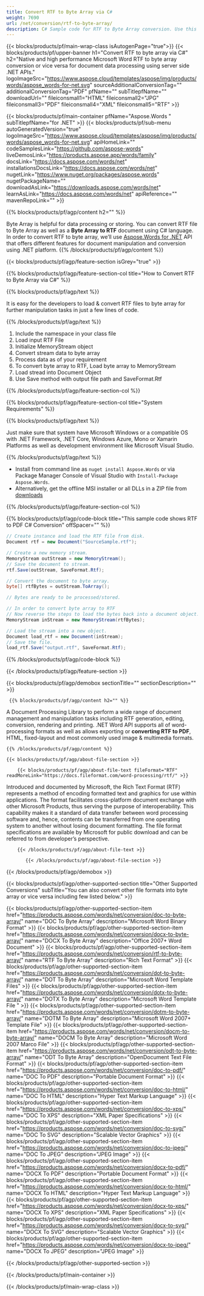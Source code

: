 ```yaml
---
title: Convert RTF to Byte Array via C# 
weight: 7690
url: /net/conversion/rtf-to-byte-array/ 
description: C# Sample code for RTF to Byte Array conversion. Use this code for Word RTF to Byte Array conversion within VB.NET, Asp.NET or any .NET based application.
---
```


{{< blocks/products/pf/main-wrap-class isAutogenPage="true">}}
{{< blocks/products/pf/upper-banner h1="Convert RTF to byte array via C#" h2="Native and high performance Microsoft Word RTF to byte array conversion or vice versa for document data processing using server side .NET APIs." logoImageSrc="https://www.aspose.cloud/templates/aspose/img/products/words/aspose_words-for-net.svg" sourceAdditionalConversionTag="" additionalConversionTag="PDF" pfName="" subTitlepfName="" downloadUrl="" fileiconsmall1="HTML" fileiconsmall2="JPG" fileiconsmall3="PDF" fileiconsmall4="XML" fileiconsmall5="RTF" >}}

{{< blocks/products/pf/main-container pfName="Aspose.Words " subTitlepfName="for .NET" >}}
{{< blocks/products/pf/sub-menu autoGeneratedVersion="true" logoImageSrc="https://www.aspose.cloud/templates/aspose/img/products/words/aspose_words-for-net.svg" apiHomeLink="" codeSamplesLink="https://github.com/aspose-words" liveDemosLink="https://products.aspose.app/words/family" docsLink="https://docs.aspose.com/words/net" installationsDocsLink="https://docs.aspose.com/words/net" nugetLink="https://www.nuget.org/packages/aspose.words" nugetPackageName="" downloadAsLink="https://downloads.aspose.com/words/net" learnAsLink="https://docs.aspose.com/words/net" apiReference="" mavenRepoLink="" >}}

{{% blocks/products/pf/agp/content h2="" %}}

 Byte Array is helpful for data processing or storing. You can convert RTF file to Byte Array as well as a **Byte Array to RTF** document using C# language. In order to convert RTF to byte array, we’ll use
 [Aspose.Words for .NET](https://products.aspose.com/words/net) 
 API that offers different features for document manipulation and conversion using .NET platform. 
{{% /blocks/products/pf/agp/content %}}

{{< blocks/products/pf/agp/feature-section isGrey="true" >}}

{{% blocks/products/pf/agp/feature-section-col title="How to Convert RTF to Byte Array via C#" %}}

{{% blocks/products/pf/agp/text %}}

 It is easy for the developers to load & convert RTF files to byte array for further manipulation tasks in just a few lines of code.

{{% /blocks/products/pf/agp/text %}}

1.  Include the namespace in your class file
1.  Load input RTF File
1.  Initialize MemoryStream object
1.  Convert stream data to byte array
1.  Process data as of your requirement
1.  To convert byte array to RTF, Load byte array to MemoryStream
1.  Load stread into Document Object
1.  Use Save method with output file path and SaveFormat.Rtf 

{{% /blocks/products/pf/agp/feature-section-col %}}

{{% blocks/products/pf/agp/feature-section-col title="System Requirements" %}}

{{% blocks/products/pf/agp/text %}}

 Just make sure that system have Microsoft Windows or a compatible OS with .NET Framework, .NET Core, Windows Azure, Mono or Xamarin Platforms as well as development environment like Microsoft Visual Studio. 

{{% /blocks/products/pf/agp/text %}}

- Install from command line as <code>nuget install Aspose.Words</code> or via Package Manager Console of Visual Studio with <code>Install-Package Aspose.Words</code>.
- Alternatively, get the offline MSI installer or all DLLs in a ZIP file from <a href="https://downloads.aspose.com/words/net">downloads</a>

{{% /blocks/products/pf/agp/feature-section-col %}}

{{% blocks/products/pf/agp/code-block title="This sample code shows RTF to PDF C# Conversion" offSpacer="" %}}

```cs
// Create instance and load the RTF file from disk.
Document rtf = new Document("SourceSample.rtf");

// Create a new memory stream.
MemoryStream outStream = new MemoryStream();
// Save the document to stream.
rtf.Save(outStream, SaveFormat.Rtf);

// Convert the document to byte array.
byte[] rtfBytes = outStream.ToArray();

// Bytes are ready to be processed/stored.

// In order to convert byte array to RTF
// Now reverse the steps to load the bytes back into a document object.
MemoryStream inStream = new MemoryStream(rtfBytes);

// Load the stream into a new object.
Document load_rtf = new Document(inStream);
// Save the file.
load_rtf.Save("output.rtf", SaveFormat.Rtf); 

```

{{% /blocks/products/pf/agp/code-block %}}

{{< /blocks/products/pf/agp/feature-section >}}

<!-- aboutfile Starts -->

{{< blocks/products/pf/agp/demobox sectionTitle="" sectionDescription="" >}}
      
     {{% blocks/products/pf/agp/content h2="" %}}

A Document Processing Library to perform a wide range of document management and manipulation tasks including RTF generation, editing, conversion, rendering and printing. .NET Word API supports all of word-processing formats as well as allows exporting or **converting RTF to PDF**, HTML, fixed-layout and most commonly used image & multimedia formats.



    {{% /blocks/products/pf/agp/content %}}

    {{< blocks/products/pf/agp/about-file-section >}}

        {{< blocks/products/pf/agp/about-file-text fileFormat="RTF" readMoreLink="https://docs.fileformat.com/word-processing/rtf/" >}}
Introduced and documented by Microsoft, the Rich Text Format (RTF) represents a method of encoding formatted text and graphics for use within applications. The format facilitates cross-platform document exchange with other Microsoft Products, thus serving the purpose of interoperability. This capability makes it a standard of data transfer between word processing software and, hence, contents can be transferred from one operating system to another without losing document formatting. The file format specifications are available by Microsoft for public download and can be referred to from developer&rsquo;s perspective.

        {{< /blocks/products/pf/agp/about-file-text >}}

           {{< /blocks/products/pf/agp/about-file-section >}}

{{< /blocks/products/pf/agp/demobox >}}

<!-- aboutfile Ends -->

{{< blocks/products/pf/agp/other-supported-section title="Other Supported Conversions" subTitle="You can also convert other file formats into byte array or vice versa including few listed below." >}}

{{< blocks/products/pf/agp/other-supported-section-item href="https://products.aspose.com/words/net/conversion/doc-to-byte-array/" name="DOC To Byte Array" description="Microsoft Word Binary Format" >}} {{< blocks/products/pf/agp/other-supported-section-item href="https://products.aspose.com/words/net/conversion/docx-to-byte-array/" name="DOCX To Byte Array" description="Office 2007+ Word Document" >}} {{< blocks/products/pf/agp/other-supported-section-item href="https://products.aspose.com/words/net/conversion/rtf-to-byte-array/" name="RTF To Byte Array" description="Rich Text Format" >}} {{< blocks/products/pf/agp/other-supported-section-item href="https://products.aspose.com/words/net/conversion/dot-to-byte-array/" name="DOT To Byte Array" description="Microsoft Word Template Files" >}} {{< blocks/products/pf/agp/other-supported-section-item href="https://products.aspose.com/words/net/conversion/dotx-to-byte-array/" name="DOTX To Byte Array" description="Microsoft Word Template File " >}} {{< blocks/products/pf/agp/other-supported-section-item href="https://products.aspose.com/words/net/conversion/dotm-to-byte-array/" name="DOTM To Byte Array" description="Microsoft Word 2007+ Template File" >}} {{< blocks/products/pf/agp/other-supported-section-item href="https://products.aspose.com/words/net/conversion/docm-to-byte-array/" name="DOCM To Byte Array" description="Microsoft Word 2007 Marco File" >}} {{< blocks/products/pf/agp/other-supported-section-item href="https://products.aspose.com/words/net/conversion/odt-to-byte-array/" name="ODT To Byte Array" description="OpenDocument Text File Format" >}} {{< blocks/products/pf/agp/other-supported-section-item href="https://products.aspose.com/words/net/conversion/doc-to-pdf/" name="DOC To PDF" description="Portable Document Format" >}} {{< blocks/products/pf/agp/other-supported-section-item href="https://products.aspose.com/words/net/conversion/doc-to-html/" name="DOC To HTML" description="Hyper Text Markup Language" >}} {{< blocks/products/pf/agp/other-supported-section-item href="https://products.aspose.com/words/net/conversion/doc-to-xps/" name="DOC To XPS" description="XML Paper Specifications" >}} {{< blocks/products/pf/agp/other-supported-section-item href="https://products.aspose.com/words/net/conversion/doc-to-svg/" name="DOC To SVG" description="Scalable Vector Graphics" >}} {{< blocks/products/pf/agp/other-supported-section-item href="https://products.aspose.com/words/net/conversion/doc-to-jpeg/" name="DOC To JPEG" description="JPEG Image" >}} {{< blocks/products/pf/agp/other-supported-section-item href="https://products.aspose.com/words/net/conversion/docx-to-pdf/" name="DOCX To PDF" description="Portable Document Format" >}} {{< blocks/products/pf/agp/other-supported-section-item href="https://products.aspose.com/words/net/conversion/docx-to-html/" name="DOCX To HTML" description="Hyper Text Markup Language" >}} {{< blocks/products/pf/agp/other-supported-section-item href="https://products.aspose.com/words/net/conversion/docx-to-xps/" name="DOCX To XPS" description="XML Paper Specifications" >}} {{< blocks/products/pf/agp/other-supported-section-item href="https://products.aspose.com/words/net/conversion/docx-to-svg/" name="DOCX To SVG" description="Scalable Vector Graphics" >}} {{< blocks/products/pf/agp/other-supported-section-item href="https://products.aspose.com/words/net/conversion/docx-to-jpeg/" name="DOCX To JPEG" description="JPEG Image" >}} 

{{< /blocks/products/pf/agp/other-supported-section >}}

{{< /blocks/products/pf/main-container >}}
    
{{< /blocks/products/pf/main-wrap-class >}}